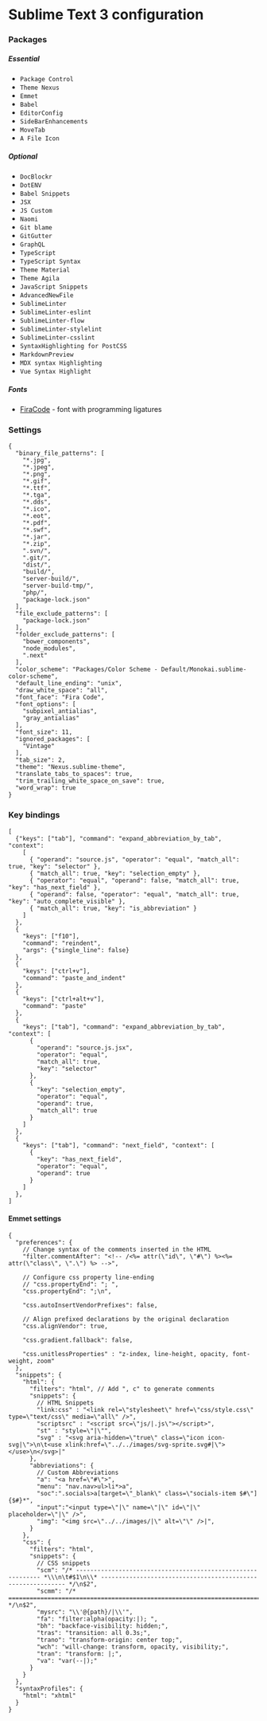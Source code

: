 # Sublime Text 3 configuration

### Packages

##### Essential
* `Package Control`
* `Theme Nexus`
* `Emmet`
* `Babel`
* `EditorConfig`
* `SideBarEnhancements`
* `MoveTab`
* `A File Icon`

##### Optional
* `DocBlockr`
* `DotENV`
* `Babel Snippets`
* `JSX`
* `JS Custom`
* `Naomi`
* `Git blame`
* `GitGutter`
* `GraphQL`
* `TypeScript`
* `TypeScript Syntax`
* `Theme Material`
* `Theme Agila`
* `JavaScript Snippets`
* `AdvancedNewFile`
* `SublimeLinter`
* `SublimeLinter-eslint`
* `SublimeLinter-flow`
* `SublimeLinter-stylelint`
* `SublimeLinter-csslint`
* `SyntaxHighlighting for PostCSS`
* `MarkdownPreview`
* `MDX syntax Highlighting`
* `Vue Syntax Highlight`

##### Fonts
* [FiraCode](https://github.com/tonsky/FiraCode) - font with programming ligatures


### Settings

```
{
  "binary_file_patterns": [
    "*.jpg",
    "*.jpeg",
    "*.png",
    "*.gif",
    "*.ttf",
    "*.tga",
    "*.dds",
    "*.ico",
    "*.eot",
    "*.pdf",
    "*.swf",
    "*.jar",
    "*.zip",
    ".svn/",
    ".git/",
    "dist/",
    "build/",
    "server-build/",
    "server-build-tmp/",
    "php/",
    "package-lock.json"
  ],
  "file_exclude_patterns": [
    "package-lock.json"
  ],
  "folder_exclude_patterns": [
    "bower_components",
    "node_modules",
    ".next"
  ],
  "color_scheme": "Packages/Color Scheme - Default/Monokai.sublime-color-scheme",
  "default_line_ending": "unix",
  "draw_white_space": "all",
  "font_face": "Fira Code",
  "font_options": [
    "subpixel_antialias",
    "gray_antialias"
  ],
  "font_size": 11,
  "ignored_packages": [
    "Vintage"
  ],
  "tab_size": 2,
  "theme": "Nexus.sublime-theme",
  "translate_tabs_to_spaces": true,
  "trim_trailing_white_space_on_save": true,
  "word_wrap": true
}
```

### Key bindings

```
[
  {"keys": ["tab"], "command": "expand_abbreviation_by_tab", "context":
    [
      { "operand": "source.js", "operator": "equal", "match_all": true, "key": "selector" },
      { "match_all": true, "key": "selection_empty" },
      { "operator": "equal", "operand": false, "match_all": true, "key": "has_next_field" },
      { "operand": false, "operator": "equal", "match_all": true, "key": "auto_complete_visible" },
      { "match_all": true, "key": "is_abbreviation" }
    ]
  },
  {
    "keys": ["f10"],
    "command": "reindent",
    "args": {"single_line": false}
  },
  {
    "keys": ["ctrl+v"],
    "command": "paste_and_indent"
  },
  {
    "keys": ["ctrl+alt+v"],
    "command": "paste"
  },
  {
    "keys": ["tab"], "command": "expand_abbreviation_by_tab", "context": [
      {
        "operand": "source.js.jsx",
        "operator": "equal",
        "match_all": true,
        "key": "selector"
      },
      {
        "key": "selection_empty",
        "operator": "equal",
        "operand": true,
        "match_all": true
      }
    ]
  },
  {
    "keys": ["tab"], "command": "next_field", "context": [
      {
        "key": "has_next_field",
        "operator": "equal",
        "operand": true
      }
    ]
  },
]
```

#### Emmet settings

```
{
  "preferences": {
    // Change syntax of the comments inserted in the HTML
    "filter.commentAfter": "<!-- /<%= attr(\"id\", \"#\") %><%= attr(\"class\", \".\") %> -->",

    // Configure css property line-ending
    // "css.propertyEnd": "; ",
    "css.propertyEnd": ";\n",

    "css.autoInsertVendorPrefixes": false,

    // Align prefixed declarations by the original declaration
    "css.alignVendor": true,

    "css.gradient.fallback": false,

    "css.unitlessProperties" : "z-index, line-height, opacity, font-weight, zoom"
  },
  "snippets": {
    "html": {
      "filters": "html", // Add ", c" to generate comments
      "snippets": {
        // HTML Snippets
        "link:css" : "<link rel=\"stylesheet\" href=\"css/style.css\" type=\"text/css\" media=\"all\" />",
        "scriptsrc" : "<script src=\"js/|.js\"></script>",
        "st" : "style=\"|\"",
        "svg" : "<svg aria-hidden=\"true\" class=\"icon icon-svg|\">\n\t<use xlink:href=\"../../images/svg-sprite.svg#|\"></use>\n</svg>|"
      },
      "abbreviations": {
        // Custom Abbreviations
        "a": "<a href=\"#\">",
        "menu": "nav.nav>ul>li*>a",
        "soc":".socials>a[target=\"_blank\" class=\"socials-item $#\"]{$#}*",
        "input":"<input type=\"|\" name=\"|\" id=\"|\" placeholder=\"|\" />",
        "img": "<img src=\"../../images/|\" alt=\"\" />|",
      }
    },
    "css": {
      "filters": "html",
      "snippets": {
        // CSS snippets
        "scm": "/* ------------------------------------------------------------ *\\\n\t#$1\n\\* ------------------------------------------------------------ */\n$2",
        "scmm": "/* ==========================================================================\n\t#$1\n========================================================================== */\n$2",
        "mysrc": "\\'@{path}/|\\'",
        "fa": "filter:alpha(opacity:|); ",
        "bh": "backface-visibility: hidden;",
        "tras": "transition: all 0.3s;",
        "trano": "transform-origin: center top;",
        "wch": "will-change: transform, opacity, visibility;",
        "tran": "transform: |;",
        "va": "var(--|);"
      }
    }
  },
  "syntaxProfiles": {
    "html": "xhtml"
  }
}
```
